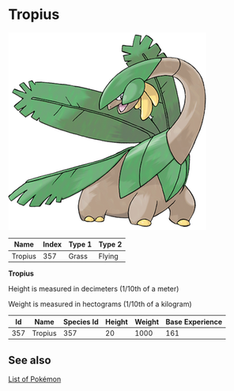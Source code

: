 # Tropius


![Tropius](images/357.png)

| **Name** | **Index** | **Type 1** | **Type 2** |
|----|----|----|----|
| Tropius | 357 | Grass | Flying  |

**Tropius** 


Height is measured in decimeters (1/10th of a meter)

Weight is measured in hectograms (1/10th of a kilogram)

| **Id** | **Name** | **Species Id** | **Height** | **Weight** | **Base Experience** |
|--------|----------|----------------|------------|------------|---------------------|
| 357 | Tropius | 357 | 20 | 1000 | 161 |


## See also

[List of Pokémon](../pokemon.md)
